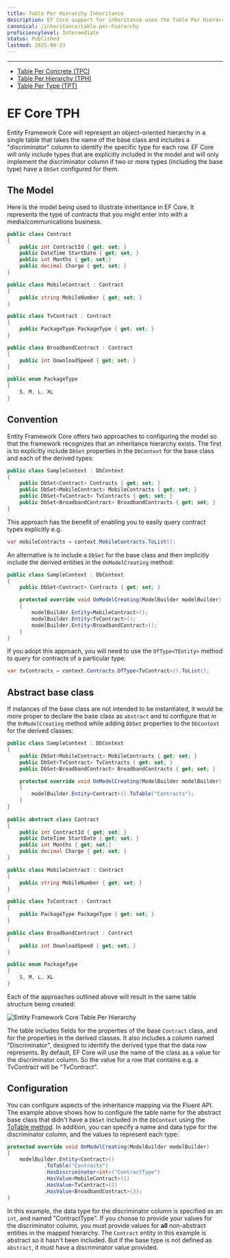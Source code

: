 ```yaml
---
title: Table Per Hierarchy Inheritance
description: EF Core support for inheritance uses the Table Per Hierarchy pattern
canonical: /inheritance/table-per-hierarchy
proficiencylevel: Intermediate
status: Published
lastmod: 2025-08-23
---
```


---

- [Table Per Concrete (TPC)](/inheritance/table-per-concrete)
- [Table Per Hierarchy (TPH)](/inheritance/table-per-hierarchy)
- [Table Per Type (TPT)](/inheritance/table-per-type)

# EF Core TPH

Entity Framework Core will represent an object-oriented hierarchy in a single table that takes the name of the base class and includes a "discriminator" column to identify the specific type for each row.  EF Core will only include types that are explicitly included in the model and will only implement the discriminator column if two or more types (including the base type) have a `DbSet` configured for them.

## The Model

Here is the model being used to illustrate inheritance in EF Core. It represents the type of contracts that you might enter into with a media/communications business.

```csharp
public class Contract
{
    public int ContractId { get; set; }
    public DateTime StartDate { get; set; }
    public int Months { get; set;}
    public decimal Charge { get; set; }
}

public class MobileContract : Contract
{
    public string MobileNumber { get; set; }
}

public class TvContract : Contract
{
    public PackageType PackageType { get; set; }
}

public class BroadbandContract : Contract
{
    public int DownloadSpeed { get; set; }
}

public enum PackageType
{
    S, M, L, XL
}
```

## Convention

Entity Framework Core offers two approaches to configuring the model so that the framework recognizes that an inheritance hierarchy exists. The first is to explicitly include `DbSet` properties in the `DbContext` for the base class and each of the derived types:

```csharp
public class SampleContext : DbContext
{
    public DbSet<Contract> Contracts { get; set; }
    public DbSet<MobileContract> MobileContracts { get; set; }
    public DbSet<TvContract> TvContracts { get; set; }
    public DbSet<BroadbandContract> BroadbandContracts { get; set; }
}
```
This approach has the benefit of enabling you to easily query contract types explicitly e.g.

```csharp
var mobileContracts = context.MobileContracts.ToList();
```
An alternative is to include a `DbSet` for the base class and then implicitly include the derived entities in the `OnModelCreating` method:
```csharp
public class SampleContext : DbContext
{
    public DbSet<Contract> Contracts { get; set; }

    protected override void OnModelCreating(ModelBuilder modelBuilder)
    {
        modelBuilder.Entity<MobileContract>();
        modelBuilder.Entity<TvContract>();
        modelBuilder.Entity<BroadbandContract>();
    }
}
```
If you adopt this approach, you will need to use the `OfType<TEntity>` method to query for contracts of a particular type:

```csharp
var tvContracts = context.Contracts.OfType<TvContract>().ToList();
```

## Abstract base class
If instances of the base class are not intended to be instantiated, it would be more proper to declare the base class as `abstract` and to configure that in the `OnModelCreating` method while adding `DbSet` properties to the `DbContext` for the derived classes:

```csharp
public class SampleContext : DbContext
{
    public DbSet<MobileContract> MobileContracts { get; set; }
    public DbSet<TvContract> TvContracts { get; set; }
    public DbSet<BroadbandContract> BroadbandContracts { get; set; }

    protected override void OnModelCreating(ModelBuilder modelBuilder)
    {
        modelBuilder.Entity<Contract>().ToTable("Contracts");
    }
}
    
public abstract class Contract
{
    public int ContractId { get; set; }
    public DateTime StartDate { get; set; }
    public int Months { get; set;}
    public decimal Charge { get; set; }
}

public class MobileContract : Contract
{
    public string MobileNumber { get; set; }
}

public class TvContract : Contract
{
    public PackageType PackageType { get; set; }
}

public class BroadbandContract : Contract
{
    public int DownloadSpeed { get; set; }
}

public enum PackageType
{
    S, M, L, XL
}
```

Each of the approaches outlined above will result in the same table structure being created:

![Entity Framework Core Table Per Hierarchy](/images/13-09-2016-14-49-54.png)

The table includes fields for the properties of the base `Contract` class, and for the properties in the derived classes. It also includes a column named "Discriminator", designed to identify the derived type that the data row represents. By default, EF Core will use the name of the class as a value for the discriminator column. So the value for a row that contains e.g. a TvContract will be "TvContract".

## Configuration

You can configure aspects of the inheritance mapping via the Fluent API. The example above shows how to configure the table name for the abstract base class that didn't have a `DbSet` included in the `DbContext` using the [ToTable method](/configuration/fluent-api/totable-method). In addition, you can specify a name and data type for the discriminator column, and the values to represent each type:
```csharp 
protected override void OnModelCreating(ModelBuilder modelBuilder)
{
    modelBuilder.Entity<Contract>()
            .ToTable("Contracts")
            .HasDiscriminator<int>("ContractType")
            .HasValue<MobileContract>(1)
            .HasValue<TvContract>(2)
            .HasValue<BroadbandContract>(3);
}
```
In this example, the data type for the discriminator column is specified as an `int`, and named "ContractType". If you choose to provide your values for the discriminator column, you must provide values for **all** non-abstract entities in the mapped hierarchy. The `Contract` entity in this example is abstract so it hasn't been included. But if the base type is not defined as `abstract`, it must have a discriminator value provided. 